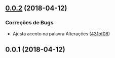 <a name="0.0.2"></a>
## [0.0.2](https://github.com/conventional-changelog/conventional-changelog/compare/0.0.1...0.0.2) (2018-04-12)


### Correções de Bugs

* Ajusta acento na palavra Alterações ([431bf08](https://github.com/conventional-changelog/conventional-changelog/commit/431bf08))

<a name="0.0.1"></a>
## 0.0.1 (2018-04-12)

